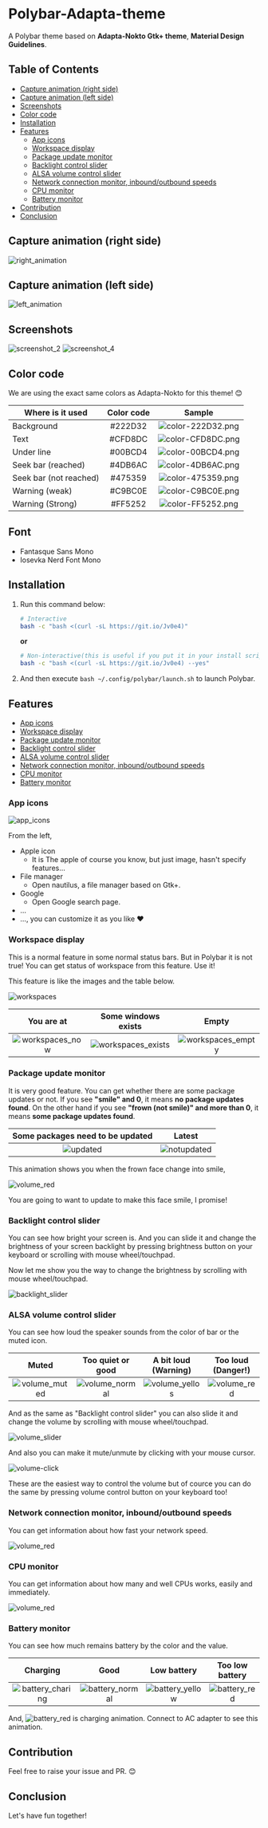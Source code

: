 # Polybar-Adapta-theme

A Polybar theme based on **Adapta-Nokto Gtk+ theme**, **Material Design Guidelines**.

## Table of Contents

<!-- vim-markdown-toc GFM -->

* [Capture animation (right side)](#capture-animation-right-side)
* [Capture animation (left side)](#capture-animation-left-side)
* [Screenshots](#screenshots)
* [Color code](#color-code)
* [Installation](#installation)
* [Features](#features)
  * [App icons](#app-icons)
  * [Workspace display](#workspace-display)
  * [Package update monitor](#package-update-monitor)
  * [Backlight control slider](#backlight-control-slider)
  * [ALSA volume control slider](#alsa-volume-control-slider)
  * [Network connection monitor, inbound/outbound speeds](#network-connection-monitor-inboundoutbound-speeds)
  * [CPU monitor](#cpu-monitor)
  * [Battery monitor](#battery-monitor)
* [Contribution](#contribution)
* [Conclusion](#conclusion)

<!-- vim-markdown-toc -->

## Capture animation (right side)
![right_animation](https://raw.githubusercontent.com/matoruru/imgs/master/polybar-adapta-theme/animation.gif)

## Capture animation (left side)
![left_animation](https://raw.githubusercontent.com/matoruru/imgs/master/polybar-adapta-theme/animation-workspaces.gif)

## Screenshots

![screenshot_2](https://raw.githubusercontent.com/matoruru/imgs/master/polybar-adapta-theme/screenshot_empty_1.png)
![screenshot_4](https://raw.githubusercontent.com/matoruru/imgs/master/polybar-adapta-theme/screenshot_2.png)

## Color code

We are using the exact same colors as Adapta-Nokto for this theme! 😊

| Where is it used | Color code | Sample |
| --- | :---: | :---: |
| Background | #222D32 | ![color-222D32.png](https://qiita-image-store.s3.amazonaws.com/0/304979/da855fc7-b885-e556-acd4-adc376732e15.png) |
| Text | #CFD8DC | ![color-CFD8DC.png](https://qiita-image-store.s3.amazonaws.com/0/304979/4927fa2f-75f7-f5dd-25f0-ccaccaa28eb9.png) |
| Under line | #00BCD4 | ![color-00BCD4.png](https://qiita-image-store.s3.amazonaws.com/0/304979/8c8ec983-df67-9654-c059-ac44df6b28a1.png) |
| Seek bar (reached) | #4DB6AC | ![color-4DB6AC.png](https://qiita-image-store.s3.amazonaws.com/0/304979/8f4df38c-f5c6-73eb-ae7f-9d9df8fecbcf.png) |
| Seek bar (not reached) | #475359 | ![color-475359.png](https://qiita-image-store.s3.amazonaws.com/0/304979/292a2727-3541-b26e-db7b-e2c859c56367.png) |
| Warning (weak) | #C9BC0E | ![color-C9BC0E.png](https://qiita-image-store.s3.amazonaws.com/0/304979/4fdf8748-618c-0577-4c74-0f636ab67333.png) |
| Warning (Strong) | #FF5252 | ![color-FF5252.png](https://qiita-image-store.s3.amazonaws.com/0/304979/99982ecc-b46a-7430-3116-c3c356205983.png) |

## Font

- Fantasque Sans Mono
- Iosevka Nerd Font Mono

## Installation

1. Run this command below:
    ```bash
    # Interactive
    bash -c "bash <(curl -sL https://git.io/Jv0e4)"
    ```
    
    **or**
    
    ```bash
    # Non-interactive(this is useful if you put it in your install script!)
    bash -c "bash <(curl -sL https://git.io/Jv0e4) --yes"
    ```

1. And then execute `bash ~/.config/polybar/launch.sh` to launch Polybar.

## Features

* [App icons](#app-icons)
* [Workspace display](#workspace-display)
* [Package update monitor](#package-update-monitor)
* [Backlight control slider](#backlight-control-slider)
* [ALSA volume control slider](#alsa-volume-control-slider)
* [Network connection monitor, inbound/outbound speeds](#network-connection-monitor-inboundoutbound-speeds)
* [CPU monitor](#cpu-monitor)
* [Battery monitor](#battery-monitor)

### App icons

![app_icons](https://raw.githubusercontent.com/matoruru/imgs/master/polybar-adapta-theme/app_icons.png)

From the left,
- Apple icon
  - It is The apple of course you know, but just image, hasn't specify features...
- File manager
  - Open nautilus, a file manager based on Gtk+.
- Google
  - Open Google search page.
- ...
- ..., you can customize it as you like ❤️


### Workspace display
This is a normal feature in some normal status bars. But in Polybar it is not true! You can get status of workspace from this feature. Use it!

This feature is like the images and the table below. 

![workspaces](https://raw.githubusercontent.com/matoruru/imgs/master/polybar-adapta-theme/workspaces.png)

| You are at | Some windows exists | Empty |
| :------: | :--: | :---------: |
| ![workspaces_now](https://raw.githubusercontent.com/matoruru/imgs/master/polybar-adapta-theme/workspaces_now.png) | ![workspaces_exists](https://raw.githubusercontent.com/matoruru/imgs/master/polybar-adapta-theme/workspaces_exists.png) | ![workspaces_empty](https://raw.githubusercontent.com/matoruru/imgs/master/polybar-adapta-theme/workspaces_empty.png) |


### Package update monitor

It is very good feature. You can get whether there are some package updates or not.
If you see **"smile" and 0**, it means **no package updates found**. On the other hand if you see **"frown (not smile)" and more than 0**, it means **some package updates found**.

| Some packages need to be updated | Latest |
| :--: | :--: |
| ![updated](https://raw.githubusercontent.com/matoruru/imgs/master/polybar-adapta-theme/updated.png) | ![notupdated](https://raw.githubusercontent.com/matoruru/imgs/master/polybar-adapta-theme/notupdated.png) |

This animation shows you when the frown face change into smile,

![volume_red](https://raw.githubusercontent.com/matoruru/imgs/master/polybar-adapta-theme/animation-frown-smile.gif)

You are going to want to update to make this face smile, I promise!


### Backlight control slider

You can see how bright your screen is. And you can slide it and change the brightness of your screen backlight by pressing brightness button on your keyboard or scrolling with mouse wheel/touchpad.

Now let me show you the way to change the brightness by scrolling with mouse wheel/touchpad.

![backlight_slider](https://raw.githubusercontent.com/matoruru/imgs/master/polybar-adapta-theme/backlight-slide.gif)


### ALSA volume control slider

You can see how loud the speaker sounds from the color of bar or the muted icon.

| Muted | Too quiet or good | A bit loud (Warning) | Too loud (Danger!) |
| :---: | :---------------: | :------------------: | :----------------: |
| ![volume_muted](https://raw.githubusercontent.com/matoruru/imgs/master/polybar-adapta-theme/volume_muted.png) | ![volume_normal](https://raw.githubusercontent.com/matoruru/imgs/master/polybar-adapta-theme/volume_normal.png) | ![volume_yellos](https://raw.githubusercontent.com/matoruru/imgs/master/polybar-adapta-theme/volume_yellow.png) | ![volume_red](https://raw.githubusercontent.com/matoruru/imgs/master/polybar-adapta-theme/volume_red.png) |

And as the same as "Backlight control slider" you can also slide it and change the volume by scrolling with mouse wheel/touchpad.

![volume_slider](https://raw.githubusercontent.com/matoruru/imgs/master/polybar-adapta-theme/volume-slide.gif)

And also you can make it mute/unmute by clicking with your mouse cursor.

![volume-click](https://raw.githubusercontent.com/matoruru/imgs/master/polybar-adapta-theme/volume-click.gif)

These are the easiest way to control the volume but of cource you can do the same by pressing volume control button on your keyboard too!

### Network connection monitor, inbound/outbound speeds

You can get information about how fast your network speed.

![volume_red](https://raw.githubusercontent.com/matoruru/imgs/master/polybar-adapta-theme/animation-network-speed.gif)


### CPU monitor

You can get information about how many and well CPUs works, easily and immediately.

![volume_red](https://raw.githubusercontent.com/matoruru/imgs/master/polybar-adapta-theme/animation-cpus.gif)


### Battery monitor

You can see how much remains battery by the color and the value.

| Charging | Good | Low battery | Too low battery |
| :------: | :--: | :---------: | :-------------: |
| ![battery_charing](https://raw.githubusercontent.com/matoruru/imgs/master/polybar-adapta-theme/battery_charging.png) | ![battery_normal](https://raw.githubusercontent.com/matoruru/imgs/master/polybar-adapta-theme/battery_normal.png) | ![battery_yellow](https://raw.githubusercontent.com/matoruru/imgs/master/polybar-adapta-theme/battery_yellow.png) | ![battery_red](https://raw.githubusercontent.com/matoruru/imgs/master/polybar-adapta-theme/battery_red.png) |

And, ![battery_red](https://raw.githubusercontent.com/matoruru/imgs/master/polybar-adapta-theme/animation-charging.gif) is charging animation. Connect to AC adapter to see this animation.

## Contribution

Feel free to raise your issue and PR. 😊

## Conclusion

Let's have fun together!
